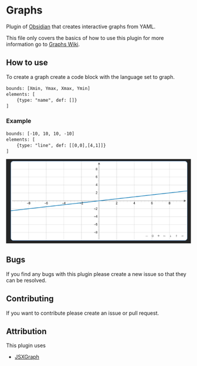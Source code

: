 # Graphs 

Plugin of [Obsidian](https://obsidian.md/) that creates interactive graphs from YAML.

This file only covers the basics of how to use this plugin for more information go to [Graphs Wiki](https://github.com/DylanHojnoski/obsidian-graphs/wiki).

## How to use 

To create a graph create a code block with the language set to graph.

```graph
bounds: [Xmin, Ymax, Xmax, Ymin]
elements: [
	{type: "name", def: []}
]
```

### Example

```graph
bounds: [-10, 10, 10, -10]
elements: [
	{type: "line", def: [[0,0],[4,1]]}
]
```

![Graph wit line](./images/line.png)

## Bugs

If you find any bugs with this plugin please create a new issue so that they can be resolved.

##  Contributing

If you want to contribute please create an issue or pull request.


## Attribution

This plugin uses 

- [JSXGraph](https://jsxgraph.org/wp/index.html)

